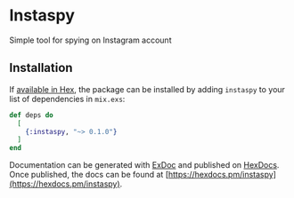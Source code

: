 # Instaspy
Simple tool for spying on Instagram account

## Installation

If [available in Hex](https://hex.pm/docs/publish), the package can be installed
by adding `instaspy` to your list of dependencies in `mix.exs`:

```elixir
def deps do
  [
    {:instaspy, "~> 0.1.0"}
  ]
end
```

Documentation can be generated with [ExDoc](https://github.com/elixir-lang/ex_doc)
and published on [HexDocs](https://hexdocs.pm). Once published, the docs can
be found at [https://hexdocs.pm/instaspy](https://hexdocs.pm/instaspy).

